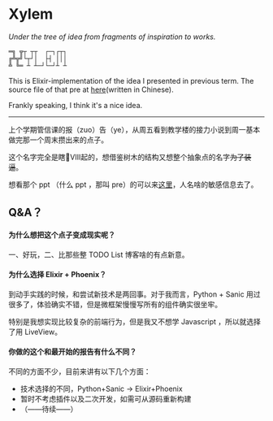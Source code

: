 # Xylem

*Under the tree of idea from fragments of inspiration to works.*

```text
═╗ ╦┬ ┬┬  ┌─┐┌┬┐
╔╩╦╝└┬┘│  ├┤ │││
╩ ╚═ ┴ ┴─┘└─┘┴ ┴
```

This is Elixir-implementation of the idea I presented in previous term.
The source file of that pre at [here](/docs/raw_pre/Slides.pdf)(written in Chinese).

Frankly speaking, I think it's a nice idea.

---

上个学期管信课的报（zuo）告（ye），从周五看到教学楼的接力小说到周一基本做完那一个周末攒出来的点子。

这个名字完全是瞎🐓Ⅷ起的，想借鉴树木的结构又想整个抽象点的名字~~为了装逼~~。

想看那个 ppt （什么 ppt ，那叫 pre）的可以来[这里](/docs/raw_pre/Slides.pdf)，人名啥的敏感信息去了。

## Q&A？

#### 为什么想把这个点子变成现实呢？

一、好玩，二、比那些整 TODO List 博客啥的有点新意。

#### 为什么选择 Elixir + Phoenix？

到动手实践的时候，和尝试新技术是两回事。对于我而言，Python + Sanic 用过很多了，体验确实不错，但是微框架慢慢写所有的组件确实很坐牢。

特别是我想实现比较复杂的前端行为，但是我又不想学 Javascript ，所以就选择了用 LiveView。

#### 你做的这个和最开始的报告有什么不同？

不同的方面不少，目前来讲有以下几个方面：

- 技术选择的不同，Python+Sanic -> Elixir+Phoenix
- 暂时不考虑插件以及二次开发，如需可从源码重新构建
- （——待续——）
